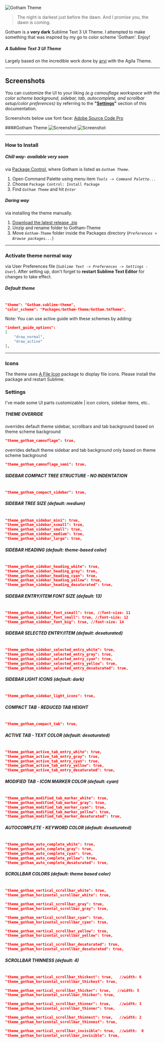 ![Gotham Theme](http://i.imgur.com/AwnUwx9.png)
> The night is darkest just before the dawn. And I promise you, the dawn is coming.

Gotham is a **very dark** Sublime Text 3 UI Theme. I attempted to make something that was inspired by my go to color scheme 'Gotham'. Enjoy!

##### A Sublime Text 3 UI Theme

Largely based on the incredible work done by [arvi](https://github.com/arvi/Agila-Theme) with the Agila Theme.

***
## Screenshots
You can customize the UI to your liking _(e.g camouflage workspace with the color scheme background, sidebar, tab, autocomplete, and scrollbar setup/color preferences)_ by referring to the **"[Settings](#settings)"** section of this documentation.

Screenshots below use font face: [Adobe Source Code Pro](https://github.com/adobe-fonts/source-code-pro)

####Gotham Theme
![Screenshot](http://i.imgur.com/xAqgz61.png)
![Screenshot](http://i.imgur.com/VLXf1q0.png)

---

### How to Install

##### *Chill* way- available very soon
via [Package Control](https://packagecontrol.io/), where Gotham is listed as *`Gotham Theme`*.

1. Open Command Palette using menu item *`Tools -> Command Palette...`*
2. Choose `Package Control: Install Package`
3. Find *`Gotham Theme`* and hit *`Enter`*

##### *Daring* way
via installing the theme manually.

1. [Download the latest release .zip](https://github.com/9sevendesign/Gotham-Theme/releases)
2. Unzip and rename folder to Gotham-Theme
3. Move *`Gotham-Theme`* folder inside the Packages directory (*`Preferences > Browse packages...`*)

---

### Activate theme normal way
via User Preferences file (*`Sublime Text -> Preferences -> Settings - User`*). After setting up,
don't forget to **restart Sublime Text Editor** for changes to take effect.

##### Default theme
#
```json
"theme": "Gotham.sublime-theme",
"color_scheme": "Packages/Gotham-Theme/Gotham.tmTheme",
```
Note: You can use active guide with these schemes by adding:
```json
"indent_guide_options":
[
    "draw_normal",
    "draw_active"
],
```

---

### Icons
The theme uses [A File Icon](https://github.com/ihodev/a-file-icon) package to display file icons. Please install the package and restart Sublime.

### Settings
I've made some UI parts customizable | icon colors, sidebar items, etc..

##### THEME OVERRIDE
overrides default theme sidebar, scrollbars and tab background based on theme scheme background
```json
"theme_gotham_camouflage": true,
```
overrides default theme sidebar and tab background only based on theme scheme background
```json
"theme_gotham_camouflage_semi": true,
```

##### SIDEBAR COMPACT TREE STRUCTURE - NO INDENTATION
#
```json
"theme_gotham_compact_sidebar": true,
```

##### SIDEBAR TREE SIZE (default: medium)
#
```json
"theme_gotham_sidebar_mini": true,
"theme_gotham_sidebar_xsmall": true,
"theme_gotham_sidebar_small": true,
"theme_gotham_sidebar_medium": true,
"theme_gotham_sidebar_large": true,
```

##### SIDEBAR HEADING (default: theme-based color)
#
```json
"theme_gotham_sidebar_heading_white": true,
"theme_gotham_sidebar_heading_gray": true,
"theme_gotham_sidebar_heading_cyan": true,
"theme_gotham_sidebar_heading_yellow": true,
"theme_gotham_sidebar_heading_desaturated": true,
```

##### SIDEBAR ENTRY/ITEM FONT SIZE (default: 13)
#
```json
"theme_gotham_sidebar_font_xsmall": true, //font-size: 11
"theme_gotham_sidebar_font_small": true, //font-size: 12
"theme_gotham_sidebar_font_big": true, //font-size: 14
```

##### SIDEBAR SELECTED ENTRY/ITEM (default: desaturated)
#
```json
"theme_gotham_sidebar_selected_entry_white": true,
"theme_gotham_sidebar_selected_entry_gray": true,
"theme_gotham_sidebar_selected_entry_cyan": true,
"theme_gotham_sidebar_selected_entry_yellow": true,
"theme_gotham_sidebar_selected_entry_desaturated": true,
```

##### SIDEBAR LIGHT ICONS (default: dark)
#
```json
"theme_gotham_sidebar_light_icons": true,
```

##### COMPACT TAB - REDUCED TAB HEIGHT
#
```json
"theme_gotham_compact_tab": true,
```

##### ACTIVE TAB - TEXT COLOR (default: desaturated)
#
```json
"theme_gotham_active_tab_entry_white": true,
"theme_gotham_active_tab_entry_gray": true,
"theme_gotham_active_tab_entry_cyan": true,
"theme_gotham_active_tab_entry_yellow": true,
"theme_gotham_active_tab_entry_desaturated": true,
```

##### MODIFIED TAB - ICON MARKER COLOR (default: cyan)
#
```json
"theme_gotham_modified_tab_marker_white": true,
"theme_gotham_modified_tab_marker_gray": true,
"theme_gotham_modified_tab_marker_cyan": true,
"theme_gotham_modified_tab_marker_yellow": true,
"theme_gotham_modified_tab_marker_desaturated": true,
```

##### AUTOCOMPLETE - KEYWORD COLOR (default: desaturated)
#
```json
"theme_gotham_auto_complete_white": true,
"theme_gotham_auto_complete_gray": true,
"theme_gotham_auto_complete_cyan": true,
"theme_gotham_auto_complete_yellow": true,
"theme_gotham_auto_complete_desaturated": true,
```

##### SCROLLBAR COLORS (default: theme based color)
#
```json
"theme_gotham_vertical_scrollbar_white": true,
"theme_gotham_horizontal_scrollbar_white": true,

"theme_gotham_vertical_scrollbar_gray": true,
"theme_gotham_horizontal_scrollbar_gray": true,

"theme_gotham_vertical_scrollbar_cyan": true,
"theme_gotham_horizontal_scrollbar_cyan": true,

"theme_gotham_vertical_scrollbar_yellow": true,
"theme_gotham_horizontal_scrollbar_yellow": true,

"theme_gotham_vertical_scrollbar_desaturated": true,
"theme_gotham_horizontal_scrollbar_desaturated": true,
```

##### SCROLLBAR THINNESS (default: 4)
#
```json
"theme_gotham_vertical_scrollbar_thickest": true,   //width: 6
"theme_gotham_horizontal_scrollbar_thickest": true,

"theme_gotham_vertical_scrollbar_thicker": true,   //width: 5
"theme_gotham_horizontal_scrollbar_thicker": true,

"theme_gotham_vertical_scrollbar_thinner": true,    //width: 3
"theme_gotham_horizontal_scrollbar_thinner": true,

"theme_gotham_vertical_scrollbar_thinnest": true,   //width: 2
"theme_gotham_horizontal_scrollbar_thinnest": true,

"theme_gotham_vertical_scrollbar_invisible": true,  //width:  0
"theme_gotham_horizontal_scrollbar_invisible": true,
```
